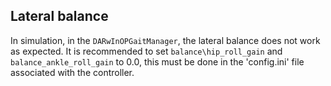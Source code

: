 ## Lateral balance

In simulation, in the `DARwInOPGaitManager`, the lateral balance does not work
as expected. It is recommended to set `balance\hip_roll_gain` and
`balance_ankle_roll_gain` to 0.0, this must be done in the 'config.ini' file
associated with the controller.

